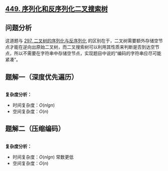 ## [449. 序列化和反序列化二叉搜索树](https://leetcode.cn/problems/serialize-and-deserialize-bst/description/?envType=daily-question&envId=2023-09-04)

## 问题分析

这道题与 [297. 二叉树的序列化与反序列化](https://leetcode.cn/problems/xu-lie-hua-er-cha-shu-lcof/solutions/2427383/xiao-peng-yi-ti-wu-jie-man-er-cha-shu-bf-p9s1/) 的区别在于，二叉树需要额外存储空节点才能在逆向出原始二叉树，而二叉搜索树可以利用其性质来判断是否到达空节点，所以不需要在字符串中存储空节点，实现题目中说的“编码的字符串应尽可能紧凑”。

## 题解一（深度优先遍历）

```
```

**复杂度分析：**

- 时间复杂度：$O(nlgn)$
- 空间复杂度：$O(n)$

## 题解二（压缩编码）

```
```

**复杂度分析：**

- 时间复杂度：$O(nlgn)$ 常数更低
- 空间复杂度：$O(n)$
